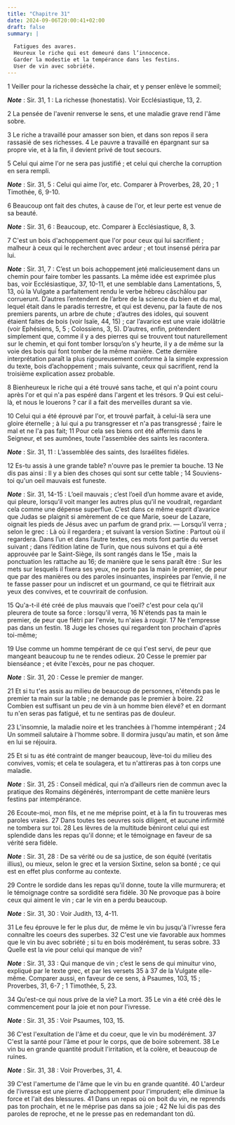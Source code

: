 ```yaml
---
title: "Chapitre 31"
date: 2024-09-06T20:00:41+02:00
draft: false
summary: |
  
  Fatigues des avares.
  Heureux le riche qui est demeuré dans l’innocence.
  Garder la modestie et la tempérance dans les festins.
  User de vin avec sobriété.
---
```



1 Veiller pour la richesse dessèche la chair, et y penser enlève le sommeil;

***Note*** :  Sir. 31, 1 : La richesse (honestatis). Voir Ecclésiastique, 13, 2.

2 La pensée de l'avenir renverse le sens, et une maladie grave rend l'âme sobre.


3 Le riche a travaillé pour amasser son bien, et dans son repos il sera rassasié de ses richesses. 4 Le pauvre a travaillé en épargnant sur sa propre vie, et à la fin, il devient privé de tout secours.


5 Celui qui aime l'or ne sera pas justifié ; et celui qui cherche la corruption en sera rempli.

***Note*** :  Sir. 31, 5 : Celui qui aime l’or, etc. Comparer à Proverbes, 28, 20 ; 1 Timothée, 6, 9-10.

6 Beaucoup ont fait des chutes, à cause de l'or, et leur perte est venue de sa beauté.

***Note*** :  Sir. 31, 6 : Beaucoup, etc. Comparer à Ecclésiastique, 8, 3.

7 C'est un bois d'achoppement que l'or pour ceux qui lui sacrifient ; malheur à ceux qui le recherchent avec ardeur ; et tout insensé périra par lui.

***Note*** :  Sir. 31, 7 : C’est un bois achoppement jeté malicieusement dans un chemin pour faire tomber les passants. La même idée est exprimée plus bas, voir Ecclésiastique, 37, 10-11, et une semblable dans Lamentations, 5, 13, où la Vulgate a parfaitement rendu le verbe hébreu câschâlou par corruerunt. D’autres l’entendent de l’arbre de la science du bien et du mal, lequel était dans le paradis terrestre, et qui est devenu, par la faute de nos premiers parents, un arbre de chute ; d’autres des idoles, qui souvent étaient faites de bois (voir Isaïe, 44, 15) ; car l’avarice est une vraie idolâtrie (voir Ephésiens, 5, 5 ; Colossiens, 3, 5). D’autres, enfin, prétendent simplement que, comme il y a des pierres qui se trouvent tout naturellement sur le chemin, et qui font tomber lorsqu’on s’y heurte, il y a de même sur la voie des bois qui font tomber de la même manière. Cette dernière interprétation paraît la plus rigoureusement conforme à la simple expression du texte, bois d’achoppement ; mais suivante, ceux qui
sacrifient, rend la troisième explication assez probable.


8 Bienheureux le riche qui a été trouvé sans tache, et qui n'a point couru après l'or et qui n'a pas espéré dans l'argent et les trésors. 9 Qui est celui-là, et nous le louerons ? car il a fait des merveilles durant sa vie.


10 Celui qui a été éprouvé par l'or, et trouvé parfait, à celui-là sera une gloire éternelle ; à lui qui a pu transgresser et n'a pas transgressé ; faire le mal et ne l'a pas fait; 11 Pour cela ses biens ont été affermis dans le Seigneur, et ses aumônes, toute l'assemblée des saints les racontera.

***Note*** :  Sir. 31, 11 : L’assemblée des saints, des Israélites fidèles.


12 Es-tu assis à une grande table? n'ouvre pas le premier ta bouche. 13 Ne dis pas ainsi : Il y a bien des choses qui sont sur cette table ; 14 Souviens-toi qu'un oeil mauvais est funeste.

***Note*** :  Sir. 31, 14-15 : L’oeil mauvais ; c’est l’oeil d’un homme avare et avide, qui pleure, lorsqu’il voit manger les autres plus qu’il ne voudrait, regardant cela comme une dépense superflue. C’est dans ce même esprit d’avarice que Judas se plaignit si amèrement de ce que Marie, soeur de Lazare, oignait les pieds de Jésus avec un parfum de grand prix. ― Lorsqu’il verra ; selon le grec : Là où il regardera ; et suivant la version Sixtine : Partout où il regardera. Dans l’un et dans l’autre textes, ces mots font partie du verset suivant ; dans l’édition latine de Turin, que nous suivons et qui a été approuvée par le Saint-Siège, ils sont rangés dans le 15e , mais la ponctuation les rattache au 16; de manière que le sens paraît être : Sur les mets sur lesquels il fixera ses yeux, ne porte pas la main le premier, de peur que par des manières ou des paroles insinuantes, inspirées par l’envie, il ne te fasse passer pour un indiscret et un gourmand, ce qui te flétrirait aux yeux des convives, et te couvrirait de
confusion.


15 Qu'a-t-il été créé de plus mauvais que l'oeil? c'est pour cela qu'il pleurera de toute sa force : lorsqu'il verra, 16 N'étends pas ta main le premier, de peur que flétri par l'envie, tu n'aies à rougir. 17 Ne t'empresse pas dans un festin. 18 Juge les choses qui regardent ton prochain d'après toi-même;


19 Use comme un homme tempérant de ce qui t'est servi, de peur que mangeant beaucoup tu ne te rendes odieux. 20 Cesse le premier par bienséance ; et évite l'excès, pour ne pas choquer.

***Note*** :  Sir. 31, 20 : Cesse le premier de manger.

21 Et si tu t'es assis au milieu de beaucoup de personnes, n'étends pas le premier ta main sur la table ; ne demande pas le premier à boire. 22 Combien est suffisant un peu de vin à un homme bien élevé? et en dormant tu n'en seras pas fatigué, et tu ne sentiras pas de douleur.


23 L'insomnie, la maladie noire et les tranchées à l'homme intempérant ; 24 Un sommeil salutaire à l'homme sobre. Il dormira jusqu'au matin, et son âme en lui se réjouira.


25 Et si tu as été contraint de manger beaucoup, lève-toi du milieu des convives, vomis; et cela te soulagera, et tu n'attireras pas à ton corps une maladie.

***Note*** :  Sir. 31, 25 : Conseil médical, qui n’a d’ailleurs rien de commun avec la pratique des Romains dégénérés, interrompant de cette manière leurs festins par intempérance.

26 Ecoute-moi, mon fils, et ne me méprise point, et à la fin tu trouveras mes paroles vraies. 27 Dans toutes tes oeuvres sois diligent, et aucune infirmité ne tombera sur toi. 28 Les lèvres de la multitude béniront celui qui est splendide dans les repas qu'il donne; et le témoignage en faveur de sa vérité sera fidèle.

***Note*** :  Sir. 31, 28 : De sa vérité ou de sa justice, de son équité (veritatis illius), ou mieux, selon le grec et la version Sixtine, selon sa bonté ; ce qui est en effet plus conforme au contexte.

29 Contre le sordide dans les repas qu'il donne, toute la ville murmurera; et le témoignage contre sa sordidité sera fidèle. 30 Ne provoque pas à boire ceux qui aiment le vin ; car le vin en a perdu beaucoup.

***Note*** :  Sir. 31, 30 : Voir Judith, 13, 4-11.


31 Le feu éprouve le fer le plus dur, de même le vin bu jusqu'à l'ivresse fera connaître les coeurs des superbes. 32 C'est une vie favorable aux hommes que le vin bu avec sobriété ; si tu en bois modérément, tu seras sobre. 33 Quelle est la vie pour celui qui manque de vin?

***Note*** :  Sir. 31, 33 : Qui manque de vin ; c’est le sens de qui minuitur vino, expliqué par le texte grec, et par les versets 35 à 37 de la Vulgate elle-même. Comparer aussi, en faveur de ce sens, à Psaumes, 103, 15 ; Proverbes, 31, 6-7 ; 1 Timothée, 5, 23.

34 Qu'est-ce qui nous prive de la vie? La mort. 35 Le vin a été créé dès le commencement pour la joie et non pour l'ivresse.

***Note*** :  Sir. 31, 35 : Voir Psaumes, 103, 15.

36 C'est l'exultation de l'âme et du coeur, que le vin bu modérément. 37 C'est la santé pour l'âme et pour le corps, que de boire sobrement. 38 Le vin bu en grande quantité produit l'irritation, et la colère, et beaucoup de ruines.

***Note*** :  Sir. 31, 38 : Voir Proverbes, 31, 4.

39 C'est l'amertume de l'âme que le vin bu en grande quantité. 40 L'ardeur de l'ivresse est une pierre d'achoppement pour l'imprudent; elle diminue la force et l'ait des blessures. 41 Dans un repas où on boit du vin, ne reprends pas ton prochain, et ne le méprise pas dans sa joie ; 42 Ne lui dis pas des paroles de reproche, et ne le presse pas en redemandant ton dû.

